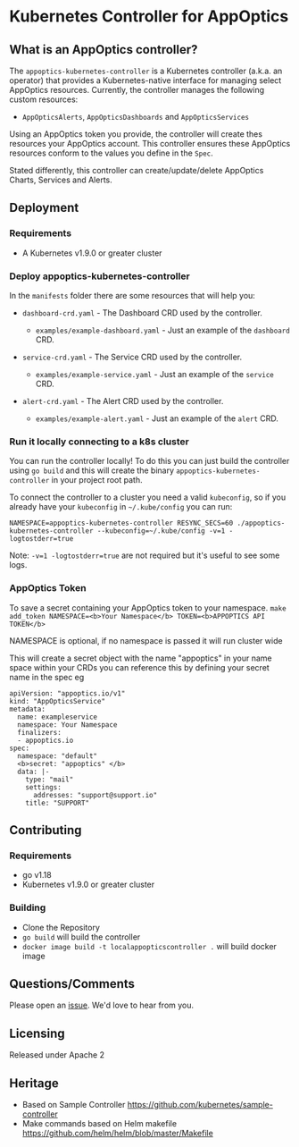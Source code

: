 
# Kubernetes Controller for AppOptics
 
## What is an AppOptics controller?  

The `appoptics-kubernetes-controller` is a Kubernetes controller (a.k.a. an operator) that provides a Kubernetes-native interface for managing select AppOptics resources. Currently, the controller manages the following custom resources:

- `AppOpticsAlerts`, `AppOpticsDashboards` and `AppOpticsServices`

Using an AppOptics token you provide, the controller will create thes resources your AppOptics account. This controller ensures these AppOptics resources conform to the values you define in the `Spec`.
  
Stated differently, this controller can create/update/delete AppOptics Charts, Services and Alerts.  

## Deployment
### Requirements
  
  * A Kubernetes v1.9.0 or greater cluster  
  
### Deploy appoptics-kubernetes-controller   
In the `manifests` folder there are some resources that will help you:  
   
  * `dashboard-crd.yaml` - The Dashboard CRD used by the controller.  
	  * `examples/example-dashboard.yaml` - Just an example of the `dashboard` CRD.  

  * `service-crd.yaml` - The Service CRD used by the controller.  
	  * `examples/example-service.yaml` - Just an example of the `service` CRD.  

  * `alert-crd.yaml` - The Alert CRD used by the controller.  
	  * `examples/example-alert.yaml` - Just an example of the `alert` CRD.  
  
### Run it locally connecting to a k8s cluster  
  
You can run the controller locally! To do this you can just build the controller using `go build` and this will create the binary `appoptics-kubernetes-controller` in your project root path.  
  
To connect the controller to a cluster you need a valid `kubeconfig`, so if you already have your `kubeconfig` in `~/.kube/config` you can run:  
  
```  
NAMESPACE=appoptics-kubernetes-controller RESYNC_SECS=60 ./appoptics-kubernetes-controller --kubeconfig=~/.kube/config -v=1 -logtostderr=true  
```  
  
Note: `-v=1 -logtostderr=true` are not required but it's useful to see some logs.

### AppOptics Token  
  To save a secret containing your AppOptics token to your namespace.
  `make add_token NAMESPACE=<b>Your Namespace</b> TOKEN=<b>APPOPTICS API TOKEN</b>`

  NAMESPACE is optional, if no namespace is passed it will run cluster wide

This will create a secret object with the name "appoptics" in your name space within your CRDs you can reference this by defining your secret name in the spec eg 
```
apiVersion: "appoptics.io/v1"  
kind: "AppOpticsService"
metadata:  
  name: exampleservice  
  namespace: Your Namespace  
  finalizers:  
  - appoptics.io  
spec:  
  namespace: "default"  
  <b>secret: "appoptics" </b> 
  data: |-  
    type: "mail"  
    settings:  
      addresses: "support@support.io"  
    title: "SUPPORT"
```

## Contributing
### Requirements  
  
  * go v1.18
  * Kubernetes v1.9.0 or greater cluster

### Building
  
* Clone the Repository
* `go build` will build the controller
* `docker image build -t localappopticscontroller .` will build docker image


## Questions/Comments

Please open an [issue](/issues). We'd love to hear from you.

## Licensing
Released under Apache 2

## Heritage
* Based on Sample Controller https://github.com/kubernetes/sample-controller
* Make commands based on Helm makefile https://github.com/helm/helm/blob/master/Makefile
